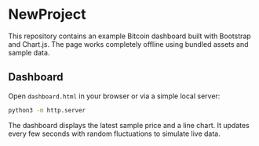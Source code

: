 # NewProject

This repository contains an example Bitcoin dashboard built with Bootstrap and Chart.js. The page works completely offline using bundled assets and sample data.

## Dashboard

Open `dashboard.html` in your browser or via a simple local server:

```bash
python3 -m http.server
```

The dashboard displays the latest sample price and a line chart. It updates every few seconds with random fluctuations to simulate live data.
